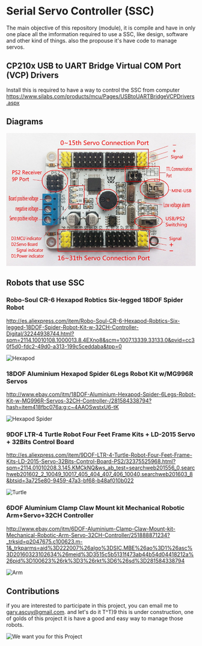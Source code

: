 # Serial Servo Controller (SSC)

The main objective of this repository (module), it is compile and have in only one place all the imformation required to use a SSC, like design, software and other kind of things. also the propouse it's have code to manage servos.

## CP210x USB to UART Bridge Virtual COM Port (VCP) Drivers
Install this is required to have a way to control the SSC from computer 
https://www.silabs.com/products/mcu/Pages/USBtoUARTBridgeVCPDrivers.aspx

## Diagrams 
![Serial Servo Controller](https://raw.githubusercontent.com/Gary-Ascuy/ssc/master/assets/ssc-components.png)

## Robots that use SSC

### Robo-Soul CR-6 Hexapod Robtics Six-legged 18DOF Spider Robot 
http://es.aliexpress.com/item/Robo-Soul-CR-6-Hexapod-Robtics-Six-legged-18DOF-Spider-Robot-Kit-w-32CH-Controller-Digital/32244938744.html?spm=2114.10010108.1000013.8.4EXno8&scm=1007.13339.33133.0&pvid=cc30f5d0-fdc2-49d0-a313-199c5ceddaba&tpp=0

![Hexapod](http://g03.a.alicdn.com/kf/HTB1xkDEHVXXXXaYXpXXq6xXFXXXY/Robo-Soul-CR-6-Hexapod-Robtics-Six-legged-18DOF-Spider-Robot-Kit-w-32CH-Controller-Digital.jpg)

### 18DOF Aluminium Hexapod Spider 6Legs Robot Kit w/MG996R Servos
http://www.ebay.com/itm/18DOF-Aluminium-Hexapod-Spider-6Legs-Robot-Kit-w-MG996R-Servos-32CH-Controller-/281584338794?hash=item418fbc076a:g:c~4AAOSwstxU6-tK

![Hexapod Spider](http://i.ebayimg.com/images/g/c~4AAOSwstxU6-tK/s-l500.jpg)

### 9DOF LTR-4 Turtle Robot Four Feet Frame Kits + LD-2015 Servo + 32Bits Control Board 
http://es.aliexpress.com/item/9DOF-LTR-4-Turtle-Robot-Four-Feet-Frame-Kits-LD-2015-Servo-32Bits-Control-Board-PS2/32375525968.html?spm=2114.01010208.3.145.KMCkNQ&ws_ab_test=searchweb201556_0,searchweb201602_2_10049_10017_405_404_407_406_10040,searchweb201603_8&btsid=3a725e80-9459-47a3-bf68-b48af010b022

![Turtle](http://g03.a.alicdn.com/kf/HTB1AurPLFXXXXcBXXXXq6xXFXXXF/9DOF-LTR-4-Turtle-Robot-Four-Feet-Frame-Kits-LD-2015-Servo-32Bits-Control-Board-PS.jpg)

### 6DOF Aluminium Clamp Claw Mount kit Mechanical Robotic Arm+Servo+32CH Controller
http://www.ebay.com/itm/6DOF-Aluminium-Clamp-Claw-Mount-kit-Mechanical-Robotic-Arm-Servo-32CH-Controller/251888871234?_trksid=p2047675.c100623.m-1&_trkparms=aid%3D222007%26algo%3DSIC.MBE%26ao%3D1%26asc%3D20160323102634%26meid%3D3515c5b5131f473ab44b54d04418212a%26pid%3D100623%26rk%3D3%26rkt%3D6%26sd%3D281584338794

![Arm](http://i.ebayimg.com/images/g/lPsAAOSw5ZBWGIax/s-l300.jpg)

## Contributions 

if you are interested to participate in this project, you can email me to gary.ascuy@gmail.com. and let's do it T^T)9 
this is under construction, one of golds of this project it is have a good and easy way to manage those robots. 

![We want you for this Project](https://cdn.meme.am/instances/400x/64337504.jpg)
